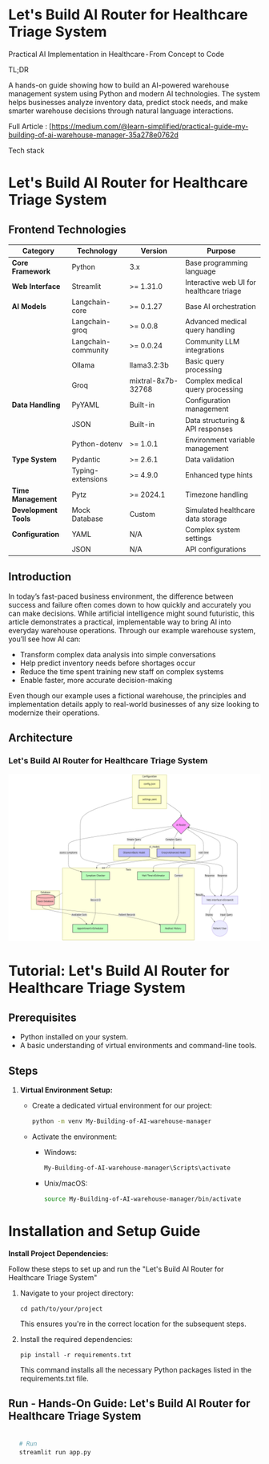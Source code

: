 # Let's Build AI Router for Healthcare Triage System

Practical AI Implementation in Healthcare - From Concept to Code

TL;DR

A hands-on guide showing how to build an AI-powered warehouse management system using Python and modern AI technologies. The system helps businesses analyze inventory data, predict stock needs, and make smarter warehouse decisions through natural language interactions.

Full Article : [https://medium.com/@learn-simplified/practical-guide-my-building-of-ai-warehouse-manager-35a278e0762d


Tech stack
# Let's Build AI Router for Healthcare Triage System

## Frontend Technologies
| Category | Technology | Version | Purpose |
|----------|------------|----------|----------|
| **Core Framework** | Python | 3.x | Base programming language |
| **Web Interface** | Streamlit | >= 1.31.0 | Interactive web UI for healthcare triage |
| **AI Models** | Langchain-core | >= 0.1.27 | Base AI orchestration |
| | Langchain-groq | >= 0.0.8 | Advanced medical query handling |
| | Langchain-community | >= 0.0.24 | Community LLM integrations |
| | Ollama | llama3.2:3b | Basic query processing |
| | Groq | mixtral-8x7b-32768 | Complex medical query processing |
| **Data Handling** | PyYAML | Built-in | Configuration management |
| | JSON | Built-in | Data structuring & API responses |
| | Python-dotenv | >= 1.0.1 | Environment variable management |
| **Type System** | Pydantic | >= 2.6.1 | Data validation |
| | Typing-extensions | >= 4.9.0 | Enhanced type hints |
| **Time Management** | Pytz | >= 2024.1 | Timezone handling |
| **Development Tools** | Mock Database | Custom | Simulated healthcare data storage |
| **Configuration** | YAML | N/A | Complex system settings |
| | JSON | N/A | API configurations |



## Introduction
In today’s fast-paced business environment, the difference between success and failure often comes down to how quickly and accurately you can make decisions. While artificial intelligence might sound futuristic, this article demonstrates a practical, implementable way to bring AI into everyday warehouse operations. Through our example warehouse system, you’ll see how AI can:

 - Transform complex data analysis into simple conversations
- Help predict inventory needs before shortages occur
- Reduce the time spent training new staff on complex systems
- Enable faster, more accurate decision-making

Even though our example uses a fictional warehouse, the principles and implementation details apply to real-world businesses of any size looking to modernize their operations.

## Architecture

### Let's Build AI Router for Healthcare Triage System


![Design Diagram](design_docs/design.png)


# Tutorial: Let's Build AI Router for Healthcare Triage System

## Prerequisites
- Python installed on your system.
- A basic understanding of virtual environments and command-line tools.

## Steps

1. **Virtual Environment Setup:**
   - Create a dedicated virtual environment for our project:
   
     ```bash
     python -m venv My-Building-of-AI-warehouse-manager
     ```
   - Activate the environment:
   
     - Windows:
       ```bash
       My-Building-of-AI-warehouse-manager\Scripts\activate       
       ```
     - Unix/macOS:
       ```bash
       source My-Building-of-AI-warehouse-manager/bin/activate
       ```
   

# Installation and Setup Guide

**Install Project Dependencies:**

Follow these steps to set up and run the  "Let's Build AI Router for Healthcare Triage System"

1. Navigate to your project directory:
   ```
   cd path/to/your/project
   ```
   This ensures you're in the correct location for the subsequent steps.

2. Install the required dependencies:
   ```
   pip install -r requirements.txt   
   ```
   This command installs all the necessary Python packages listed in the requirements.txt file.


## Run - Hands-On Guide: Let's Build AI Router for Healthcare Triage System

   ```bash 
     
      # Run 
      streamlit run app.py
      
   ```
